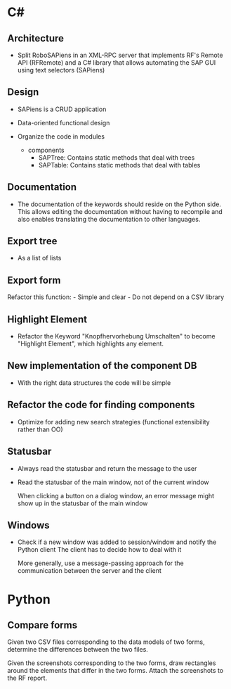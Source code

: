 # C#

## Architecture

- Split RoboSAPiens in an XML-RPC server that implements RF's Remote API (RFRemote)
  and a C# library that allows automating the SAP GUI using text selectors (SAPiens)


## Design

- SAPiens is a CRUD application

- Data-oriented functional design

- Organize the code in modules
  - components
    - SAPTree: Contains static methods that deal with trees
    - SAPTable: Contains static methods that deal with tables


## Documentation

- The documentation of the keywords should reside on the Python side. This allows editing the documentation without having to recompile and also enables translating the documentation to other languages.


## Export tree

- As a list of lists


## Export form

Refactor this function:
    - Simple and clear
    - Do not depend on a CSV library


## Highlight Element

- Refactor the Keyword "Knopfhervorhebung Umschalten" to become "Highlight Element", which highlights any element.


## New implementation of the component DB

- With the right data structures the code will be simple


## Refactor the code for finding components

- Optimize for adding new search strategies (functional extensibility rather than OO)


## Statusbar

- Always read the statusbar and return the message to the user

- Read the statusbar of the main window, not of the current window

  When clicking a button on a dialog window, an error message might
  show up in the statusbar of the main window


## Windows

- Check if a new window was added to session/window and notify the Python client
  The client has to decide how to deal with it

  More generally, use a message-passing approach for the communication between
  the server and the client


# Python

## Compare forms

Given two CSV files corresponding to the data models of two forms,
determine the differences between the two files.

Given the screenshots corresponding to the two forms, draw rectangles
around the elements that differ in the two forms. Attach the screenshots
to the RF report.
